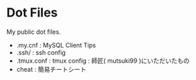 Dot Files
========

My public dot files.

* .my.cnf : MySQL Client Tips
* .ssh/ : ssh config
* .tmux.conf : tmux config : 師匠( mutsuki99 )にいただいたもの
* cheat : 簡易チートシート
